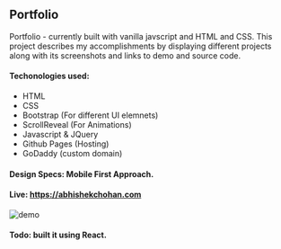 ## Portfolio
Portfolio - currently built with vanilla javscript and HTML and CSS. This project describes my accomplishments by displaying different projects along with its screenshots and links to demo and source code.

#### Techonologies used:
- HTML
- CSS
- Bootstrap (For different UI elemnets)
- ScrollReveal (For Animations)
- Javascript & JQuery
- Github Pages (Hosting)
- GoDaddy (custom domain)

#### Design Specs: Mobile First Approach.

#### Live: https://abhishekchohan.com

![demo](https://github.com/abhishekchohan/portfolio/blob/master/portfolio_demo.gif)


#### Todo: built it using React.
